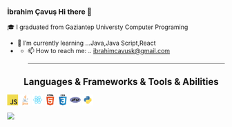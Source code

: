 ### İbrahim Çavuş Hi there 👋
🎓 I graduated from Gaziantep Universty Computer Programing
<br>
- 🌱 I’m currently learning ...Java,Java Script,React
- - 📫 How to reach me: ..
                         ibrahimcavusk@gmail.com
                         <hr>
  <h2 align="center"> Languages & Frameworks & Tools & Abilities </h2>
<img src = https://raw.githubusercontent.com/github/explore/80688e429a7d4ef2fca1e82350fe8e3517d3494d/topics/javascript/javascript.png
width="25" height="25" >
<img src = https://raw.githubusercontent.com/github/explore/80688e429a7d4ef2fca1e82350fe8e3517d3494d/topics/java/java.png
width="25" height="25" >
<img src = https://raw.githubusercontent.com/github/explore/80688e429a7d4ef2fca1e82350fe8e3517d3494d/topics/react/react.png
width="25" height="25" >
<img src = https://raw.githubusercontent.com/github/explore/80688e429a7d4ef2fca1e82350fe8e3517d3494d/topics/html/html.png
width="25" height="25" >
<img src = https://raw.githubusercontent.com/github/explore/80688e429a7d4ef2fca1e82350fe8e3517d3494d/topics/css/css.png
width="25" height="25" >
<img src = https://raw.githubusercontent.com/github/explore/80688e429a7d4ef2fca1e82350fe8e3517d3494d/topics/php/php.png
width="25" height="25" >
<img src = https://raw.githubusercontent.com/github/explore/80688e429a7d4ef2fca1e82350fe8e3517d3494d/topics/python/python.png
width="25" height="25" >
<br>

<img src="(https://github-readme-stats.vercel.app/api?username=ibrahimcavusk&show_icons=true&theme=dark#gh-dark-mode-only)" />


<!--
**ibrahimcavusk/ibrahimcavusk** is a ✨ _special_ ✨ repository because its `README.md` (this file) appears on your GitHub profile.

Here are some ideas to get you started:

- 🔭 I’m currently working on ...Java,Java Script,React
- 🌱 I’m currently learning ...Java,Java Script,React
- 👯 I’m looking to collaborate on ...
- 🤔 I’m looking for help with ...
- 💬 Ask me about ...
- 📫 How to reach me: ...
                                  ibrahimcavusk@gmail.com
- 😄 Pronouns: ...
- ⚡ Fun fact: ...
-->


